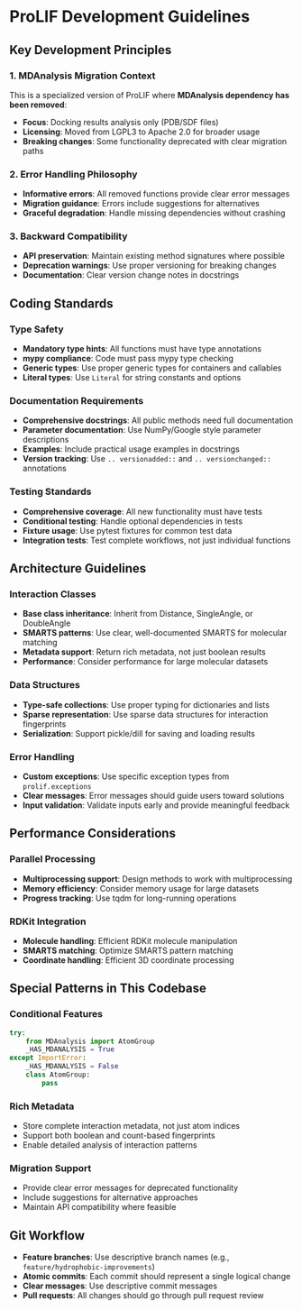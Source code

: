 # ProLIF Development Guidelines

## Key Development Principles

### 1. MDAnalysis Migration Context
This is a specialized version of ProLIF where **MDAnalysis dependency has been removed**:
- **Focus**: Docking results analysis only (PDB/SDF files)
- **Licensing**: Moved from LGPL3 to Apache 2.0 for broader usage
- **Breaking changes**: Some functionality deprecated with clear migration paths

### 2. Error Handling Philosophy
- **Informative errors**: All removed functions provide clear error messages
- **Migration guidance**: Errors include suggestions for alternatives
- **Graceful degradation**: Handle missing dependencies without crashing

### 3. Backward Compatibility
- **API preservation**: Maintain existing method signatures where possible
- **Deprecation warnings**: Use proper versioning for breaking changes
- **Documentation**: Clear version change notes in docstrings

## Coding Standards

### Type Safety
- **Mandatory type hints**: All functions must have type annotations
- **mypy compliance**: Code must pass mypy type checking
- **Generic types**: Use proper generic types for containers and callables
- **Literal types**: Use `Literal` for string constants and options

### Documentation Requirements
- **Comprehensive docstrings**: All public methods need full documentation
- **Parameter documentation**: Use NumPy/Google style parameter descriptions
- **Examples**: Include practical usage examples in docstrings
- **Version tracking**: Use `.. versionadded::` and `.. versionchanged::` annotations

### Testing Standards
- **Comprehensive coverage**: All new functionality must have tests
- **Conditional testing**: Handle optional dependencies in tests
- **Fixture usage**: Use pytest fixtures for common test data
- **Integration tests**: Test complete workflows, not just individual functions

## Architecture Guidelines

### Interaction Classes
- **Base class inheritance**: Inherit from Distance, SingleAngle, or DoubleAngle
- **SMARTS patterns**: Use clear, well-documented SMARTS for molecular matching
- **Metadata support**: Return rich metadata, not just boolean results
- **Performance**: Consider performance for large molecular datasets

### Data Structures
- **Type-safe collections**: Use proper typing for dictionaries and lists
- **Sparse representation**: Use sparse data structures for interaction fingerprints
- **Serialization**: Support pickle/dill for saving and loading results

### Error Handling
- **Custom exceptions**: Use specific exception types from `prolif.exceptions`
- **Clear messages**: Error messages should guide users toward solutions
- **Input validation**: Validate inputs early and provide meaningful feedback

## Performance Considerations

### Parallel Processing
- **Multiprocessing support**: Design methods to work with multiprocessing
- **Memory efficiency**: Consider memory usage for large datasets
- **Progress tracking**: Use tqdm for long-running operations

### RDKit Integration
- **Molecule handling**: Efficient RDKit molecule manipulation
- **SMARTS matching**: Optimize SMARTS pattern matching
- **Coordinate handling**: Efficient 3D coordinate processing

## Special Patterns in This Codebase

### Conditional Features
```python
try:
    from MDAnalysis import AtomGroup
    _HAS_MDANALYSIS = True
except ImportError:
    _HAS_MDANALYSIS = False
    class AtomGroup:
        pass
```

### Rich Metadata
- Store complete interaction metadata, not just atom indices
- Support both boolean and count-based fingerprints
- Enable detailed analysis of interaction patterns

### Migration Support
- Provide clear error messages for deprecated functionality
- Include suggestions for alternative approaches
- Maintain API compatibility where feasible

## Git Workflow
- **Feature branches**: Use descriptive branch names (e.g., `feature/hydrophobic-improvements`)
- **Atomic commits**: Each commit should represent a single logical change
- **Clear messages**: Use descriptive commit messages
- **Pull requests**: All changes should go through pull request review